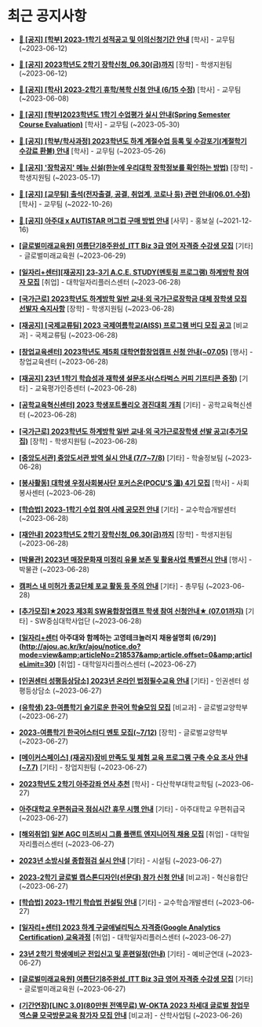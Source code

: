 # 최근 공지사항

* **[📌 [공지] [학부] 2023-1학기 성적공고 및 이의신청기간 안내](http://ajou.ac.kr/kr/ajou/notice.do?mode=view&amp;articleNo=215750&amp;article.offset=0&amp;articleLimit=30)**
 [학사] - 교무팀 (~2023-06-12)

* **[📌 [공지] 2023학년도 2학기 장학신청_06.30(금)까지](http://ajou.ac.kr/kr/ajou/notice.do?mode=view&amp;articleNo=215687&amp;article.offset=0&amp;articleLimit=30)**
 [장학] - 학생지원팀 (~2023-06-12)

* **[📌 [공지] [학사] 2023-2학기 휴학/복학 신청 안내 (6/15 수정)](http://ajou.ac.kr/kr/ajou/notice.do?mode=view&amp;articleNo=215587&amp;article.offset=0&amp;articleLimit=30)**
 [학사] - 교무팀 (~2023-06-08)

* **[📌 [공지] [학부]2023학년도 1학기 수업평가 실시 안내(Spring Semester Course Evaluation)](http://ajou.ac.kr/kr/ajou/notice.do?mode=view&amp;articleNo=215232&amp;article.offset=0&amp;articleLimit=30)**
 [학사] - 교무팀 (~2023-05-30)

* **[📌 [공지] [학부/학사과정] 2023학년도 하계 계절수업 등록 및 수강포기(계절학기 수강료 환불) 안내](http://ajou.ac.kr/kr/ajou/notice.do?mode=view&amp;articleNo=215210&amp;article.offset=0&amp;articleLimit=30)**
 [학사] - 교무팀 (~2023-05-26)

* **[📌 [공지] &#x27;장학공지&#x27; 메뉴 신설(한눈에 우리대학 장학정보를 확인하는 방법)](http://ajou.ac.kr/kr/ajou/notice.do?mode=view&amp;articleNo=214764&amp;article.offset=0&amp;articleLimit=30)**
 [장학] - 학생지원팀 (~2023-05-17)

* **[📌 [공지] [교무팀] 출석(전자출결, 공결, 취업계, 코로나 등) 관련 안내(06.01.수정)](http://ajou.ac.kr/kr/ajou/notice.do?mode=view&amp;articleNo=205552&amp;article.offset=0&amp;articleLimit=30)**
 [학사] - 교무팀 (~2022-10-26)

* **[📌 [공지] 아주대 x AUTISTAR 머그컵 구매 방법 안내](http://ajou.ac.kr/kr/ajou/notice.do?mode=view&amp;articleNo=147976&amp;article.offset=0&amp;articleLimit=30)**
 [사무] - 홍보실 (~2021-12-16)

* **[[글로벌미래교육원] 여름단기8주완성_ITT Biz 3급 영어 자격증 수강생 모집](http://ajou.ac.kr/kr/ajou/notice.do?mode=view&amp;articleNo=218595&amp;article.offset=0&amp;articleLimit=30)**
 [기타] - 글로벌미래교육원 (~2023-06-29)

* **[[일자리+센터][재공지] 23-3기 A.C.E. STUDY(멘토링 프로그램) 하계방학 참여자 모집](http://ajou.ac.kr/kr/ajou/notice.do?mode=view&amp;articleNo=218589&amp;article.offset=0&amp;articleLimit=30)**
 [취업] - 대학일자리플러스센터 (~2023-06-28)

* **[[국가근로] 2023학년도 하계방학 일반 교내·외 국가근로장학금 대체 장학생 모집 선발자 숙지사항](http://ajou.ac.kr/kr/ajou/notice.do?mode=view&amp;articleNo=218584&amp;article.offset=0&amp;articleLimit=30)**
 [장학] - 학생지원팀 (~2023-06-28)

* **[[재공지] [국제교류팀] 2023 국제여름학교(AISS) 프로그램 버디 모집 공고](http://ajou.ac.kr/kr/ajou/notice.do?mode=view&amp;articleNo=218576&amp;article.offset=0&amp;articleLimit=30)**
 [비교과] - 국제교류팀 (~2023-06-28)

* **[[창업교육센터] 2023학년도 제5회 대학연합창업캠프 신청 안내(~07.05)](http://ajou.ac.kr/kr/ajou/notice.do?mode=view&amp;articleNo=218575&amp;article.offset=0&amp;articleLimit=30)**
 [행사] - 창업교육센터 (~2023-06-28)

* **[[재공지] 23년 1학기 학습성과 재학생 설문조사(스타벅스 커피 기프티콘 증정)](http://ajou.ac.kr/kr/ajou/notice.do?mode=view&amp;articleNo=218564&amp;article.offset=0&amp;articleLimit=30)**
 [기타] - 교육평가인증센터 (~2023-06-28)

* **[[공학교육혁신센터] 2023 학생포트폴리오 경진대회 개최](http://ajou.ac.kr/kr/ajou/notice.do?mode=view&amp;articleNo=218563&amp;article.offset=0&amp;articleLimit=30)**
 [기타] - 공학교육혁신센터 (~2023-06-28)

* **[[국가근로] 2023학년도 하계방학 일반 교내·외 국가근로장학생 선발 공고(추가모집)](http://ajou.ac.kr/kr/ajou/notice.do?mode=view&amp;articleNo=218560&amp;article.offset=0&amp;articleLimit=30)**
 [장학] - 학생지원팀 (~2023-06-28)

* **[[중앙도서관] 중앙도서관 방역 실시 안내 (7/7~7/8)](http://ajou.ac.kr/kr/ajou/notice.do?mode=view&amp;articleNo=218554&amp;article.offset=0&amp;articleLimit=30)**
 [기타] - 학술정보팀 (~2023-06-28)

* **[[봉사활동] 대학생 우정사회봉사단 포커스온(POCU&#x27;S 溫) 4기 모집](http://ajou.ac.kr/kr/ajou/notice.do?mode=view&amp;articleNo=218552&amp;article.offset=0&amp;articleLimit=30)**
 [학사] - 사회봉사센터 (~2023-06-28)

* **[[학습법] 2023-1학기 수업 참여 사례 공모전 안내](http://ajou.ac.kr/kr/ajou/notice.do?mode=view&amp;articleNo=218550&amp;article.offset=0&amp;articleLimit=30)**
 [기타] - 교수학습개발센터 (~2023-06-28)

* **[[재안내] 2023학년도 2학기 장학신청_06.30(금)까지](http://ajou.ac.kr/kr/ajou/notice.do?mode=view&amp;articleNo=218546&amp;article.offset=0&amp;articleLimit=30)**
 [장학] - 학생지원팀 (~2023-06-28)

* **[[박물관] 2023년 매장문화재 미정리 유물 보존 및 활용사업 특별전시 안내](http://ajou.ac.kr/kr/ajou/notice.do?mode=view&amp;articleNo=218543&amp;article.offset=0&amp;articleLimit=30)**
 [행사] - 박물관 (~2023-06-28)

* **[캠퍼스 내 미허가 종교단체 포교 활동 등 주의 안내](http://ajou.ac.kr/kr/ajou/notice.do?mode=view&amp;articleNo=218542&amp;article.offset=0&amp;articleLimit=30)**
 [기타] - 총무팀 (~2023-06-28)

* **[[추가모집]★2023 제3회 SW융합창업캠프 학생 참여 신청안내★ (07.01까지)](http://ajou.ac.kr/kr/ajou/notice.do?mode=view&amp;articleNo=218539&amp;article.offset=0&amp;articleLimit=30)**
 [기타] - SW중심대학사업단 (~2023-06-28)

* **[[일자리+센터](재공지) 아주대와 함께하는 고영테크놀러지 채용설명회 (6/29)](http://ajou.ac.kr/kr/ajou/notice.do?mode=view&amp;articleNo=218537&amp;article.offset=0&amp;articleLimit=30)**
 [취업] - 대학일자리플러스센터 (~2023-06-27)

* **[[인권센터 성평등상담소] 2023년 온라인 법정필수교육 안내](http://ajou.ac.kr/kr/ajou/notice.do?mode=view&amp;articleNo=218536&amp;article.offset=0&amp;articleLimit=30)**
 [기타] - 인권센터 성평등상담소 (~2023-06-27)

* **[(유학생) 23-여름학기 슬기로운 한국어 학술모임 모집](http://ajou.ac.kr/kr/ajou/notice.do?mode=view&amp;articleNo=218535&amp;article.offset=0&amp;articleLimit=30)**
 [비교과] - 글로벌교양학부 (~2023-06-27)

* **[2023-여름학기 한국어스터디 멘토 모집(~7/12)](http://ajou.ac.kr/kr/ajou/notice.do?mode=view&amp;articleNo=218531&amp;article.offset=0&amp;articleLimit=30)**
 [장학] - 글로벌교양학부 (~2023-06-27)

* **[[메이커스페이스] (재공지)장비 만족도 및 체험 교육 프로그램 구축 수요 조사 안내(~7.7)](http://ajou.ac.kr/kr/ajou/notice.do?mode=view&amp;articleNo=218530&amp;article.offset=0&amp;articleLimit=30)**
 [기타] - 창업지원팀 (~2023-06-27)

* **[2023학년도 2학기 아주강좌 연사 추천](http://ajou.ac.kr/kr/ajou/notice.do?mode=view&amp;articleNo=218526&amp;article.offset=0&amp;articleLimit=30)**
 [학사] - 다산학부대학교학팀 (~2023-06-27)

* **[아주대학교 우편취급국 점심시간 휴무 시행 안내](http://ajou.ac.kr/kr/ajou/notice.do?mode=view&amp;articleNo=218523&amp;article.offset=0&amp;articleLimit=30)**
 [기타] - 아주대학교 우편취급국 (~2023-06-27)

* **[[해외취업] 일본 AGC 미츠비시 그룹 플랜트 엔지니어직 채용 모집](http://ajou.ac.kr/kr/ajou/notice.do?mode=view&amp;articleNo=218520&amp;article.offset=0&amp;articleLimit=30)**
 [취업] - 대학일자리플러스센터 (~2023-06-27)

* **[2023년 소방시설 종합점검 실시 안내](http://ajou.ac.kr/kr/ajou/notice.do?mode=view&amp;articleNo=218519&amp;article.offset=0&amp;articleLimit=30)**
 [기타] - 시설팀 (~2023-06-27)

* **[2023-2학기 글로벌 캡스톤디자인(선문대) 참가 신청 안내](http://ajou.ac.kr/kr/ajou/notice.do?mode=view&amp;articleNo=218511&amp;article.offset=0&amp;articleLimit=30)**
 [비교과] - 혁신융합단 (~2023-06-27)

* **[[학습법] 2023-1학기 학습법 컨설팅 안내](http://ajou.ac.kr/kr/ajou/notice.do?mode=view&amp;articleNo=218510&amp;article.offset=0&amp;articleLimit=30)**
 [기타] - 교수학습개발센터 (~2023-06-27)

* **[[일자리+센터] 2023 하계 구글애널리틱스 자격증(Google Analytics Certification) 교육과정](http://ajou.ac.kr/kr/ajou/notice.do?mode=view&amp;articleNo=218506&amp;article.offset=0&amp;articleLimit=30)**
 [취업] - 대학일자리플러스센터 (~2023-06-27)

* **[23년 2학기 학생예비군 전입신고 및 훈련일정(안내)](http://ajou.ac.kr/kr/ajou/notice.do?mode=view&amp;articleNo=218505&amp;article.offset=0&amp;articleLimit=30)**
 [기타] - 예비군연대 (~2023-06-27)

* **[[글로벌미래교육원] 여름단기8주완성_ITT Biz 3급 영어 자격증 수강생 모집](http://ajou.ac.kr/kr/ajou/notice.do?mode=view&amp;articleNo=218503&amp;article.offset=0&amp;articleLimit=30)**
 [기타] - 글로벌미래교육원 (~2023-06-27)

* **[(기간연장)[LINC 3.0](80만원 전액무료) W-OKTA 2023 차세대 글로벌 창업무역스쿨 모국방문교육 참가자 모집 안내](http://ajou.ac.kr/kr/ajou/notice.do?mode=view&amp;articleNo=218491&amp;article.offset=0&amp;articleLimit=30)**
 [비교과] - 산학사업팀 (~2023-06-26)
